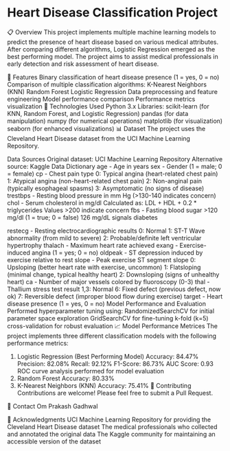 # Heart Disease Classification Project
📋 Overview
This project implements multiple machine learning models to predict the presence of heart disease based on various medical attributes. After comparing different algorithms, Logistic Regression emerged as the best performing model. The project aims to assist medical professionals in early detection and risk assessment of heart disease.

🎯 Features
Binary classification of heart disease presence (1 = yes, 0 = no)
Comparison of multiple classification algorithms:
K-Nearest Neighbors (KNN)
Random Forest
Logistic Regression
Data preprocessing and feature engineering
Model performance comparison
Performance metrics visualization
🔧 Technologies Used
Python 3.x
Libraries:
scikit-learn (for KNN, Random Forest, and Logistic Regression)
pandas (for data manipulation)
numpy (for numerical operations)
matplotlib (for visualization)
seaborn (for enhanced visualizations)
📊 Dataset
The project uses the Cleveland Heart Disease dataset from the UCI Machine Learning Repository.

Data Sources
Original dataset: UCI Machine Learning Repository
Alternative source: Kaggle
Data Dictionary
age - Age in years
sex - Gender (1 = male; 0 = female)
cp - Chest pain type
0: Typical angina (heart-related chest pain)
1: Atypical angina (non-heart-related chest pain)
2: Non-anginal pain (typically esophageal spasms)
3: Asymptomatic (no signs of disease)
trestbps - Resting blood pressure in mm Hg (>130-140 indicates concern)
chol - Serum cholesterol in mg/dl
Calculated as: LDL + HDL + 0.2 * triglycerides
Values >200 indicate concern
fbs - Fasting blood sugar >120 mg/dl (1 = true; 0 = false)
126 mg/dL signals diabetes

restecg - Resting electrocardiographic results
0: Normal
1: ST-T Wave abnormality (from mild to severe)
2: Probable/definite left ventricular hypertrophy
thalach - Maximum heart rate achieved
exang - Exercise-induced angina (1 = yes; 0 = no)
oldpeak - ST depression induced by exercise relative to rest
slope - Peak exercise ST segment slope
0: Upsloping (better heart rate with exercise, uncommon)
1: Flatsloping (minimal change, typical healthy heart)
2: Downsloping (signs of unhealthy heart)
ca - Number of major vessels colored by fluoroscopy (0-3)
thal - Thallium stress test result
1,3: Normal
6: Fixed defect (previous defect, now ok)
7: Reversible defect (improper blood flow during exercise)
target - Heart disease presence (1 = yes, 0 = no)
Model Performance and Evaluation
Performed hyperparameter tuning using:
RandomizedSearchCV for initial parameter space exploration
GridSearchCV for fine-tuning
k-fold (k=5) cross-validation for robust evaluation
📈 Model Performance Metrices
The project implements three different classification models with the following performance metrics:

1. Logistic Regression (Best Performing Model)
Accuracy: 84.47%
Precision: 82.08%
Recall: 92.12%
F1-Score: 86.73%
AUC Score: 0.93
ROC curve analysis performed for model evaluation
2. Random Forest
Accuracy: 80.33%
3. K-Nearest Neighbors (KNN)
Accuracy: 75.41%
🤝 Contributing
Contributions are welcome! Please feel free to submit a Pull Request.

👥 Contact
Om Prakash Gadhwal

🙏 Acknowledgments
UCI Machine Learning Repository for providing the Cleveland Heart Disease dataset
The medical professionals who collected and annotated the original data
The Kaggle community for maintaining an accessible version of the dataset
